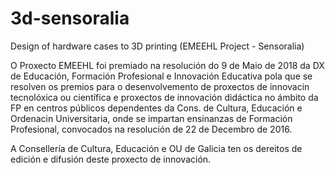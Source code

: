 # 3d-sensoralia
Design of hardware cases to 3D printing (EMEEHL Project - Sensoralia)

O Proxecto EMEEHL foi premiado na resolución do 9 de Maio de 2018 da DX de Educación, Formación Profesional e Innovación Educativa pola que se resolven os premios para o desenvolvemento de proxectos de innovacin tecnolóxica ou científica e proxectos de innovación didáctica no ámbito da FP en centros públicos dependentes da Cons. de Cultura, Educación e Ordenacin Universitaria, onde se impartan ensinanzas de Formación Profesional, convocados na resolución de 22 de Decembro de 2016.

A Consellería de Cultura, Educación e OU de Galicia ten os dereitos de edición e difusión deste proxecto de innovación.
